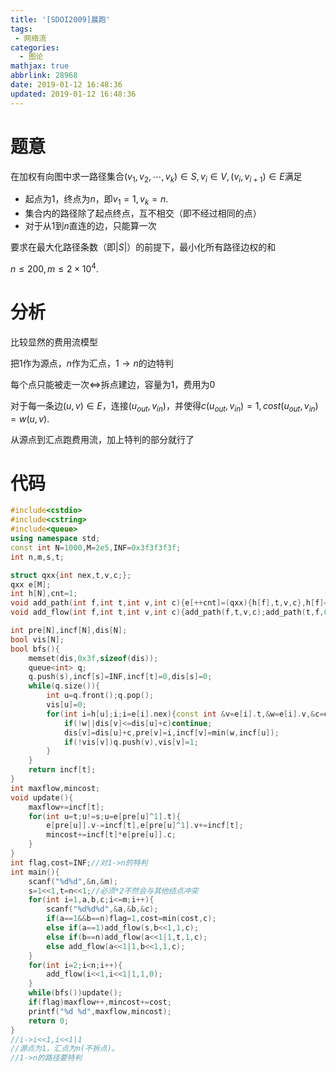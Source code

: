 ```yaml
---
title: '[SDOI2009]晨跑'
tags:
 - 网络流
categories:
  - 图论
mathjax: true
abbrlink: 28968
date: 2019-01-12 16:48:36
updated: 2019-01-12 16:48:36
---
```


# 题意

在加权有向图中求一路径集合$(v_1,v_2,\cdots,v_k)\in S,v_i\in V,(v_i,v_{i+1})\in E$满足

- 起点为$1$，终点为$n$，即$v_1=1,v_k=n$.
- 集合内的路径除了起点终点，互不相交（即不经过相同的点）
- 对于从$1$到$n$直连的边，只能算一次

要求在最大化路径条数（即$|S|$）的前提下，最小化所有路径边权的和

$n\leq 200,m\leq 2\times 10^4$.

<!--more-->

# 分析

比较显然的费用流模型

把$1$作为源点，$n$作为汇点，$1\rightarrow n$的边特判

每个点只能被走一次$\Leftrightarrow$拆点建边，容量为1，费用为0

对于每一条边$(u,v)\in E$，连接$(u_{out},v_{in})$，并使得$c(u_{out},v_{in})=1,cost(u_{out},v_{in})=w(u,v)$.

从源点到汇点跑费用流，加上特判的部分就行了

# 代码

```cpp
#include<cstdio>
#include<cstring>
#include<queue>
using namespace std;
const int N=1000,M=2e5,INF=0x3f3f3f3f;
int n,m,s,t;

struct qxx{int nex,t,v,c;};
qxx e[M];
int h[N],cnt=1;
void add_path(int f,int t,int v,int c){e[++cnt]=(qxx){h[f],t,v,c},h[f]=cnt;}
void add_flow(int f,int t,int v,int c){add_path(f,t,v,c);add_path(t,f,0,-c);}

int pre[N],incf[N],dis[N];
bool vis[N];
bool bfs(){
	memset(dis,0x3f,sizeof(dis));
	queue<int> q;
	q.push(s),incf[s]=INF,incf[t]=0,dis[s]=0;
	while(q.size()){
		int u=q.front();q.pop();
		vis[u]=0;
		for(int i=h[u];i;i=e[i].nex){const int &v=e[i].t,&w=e[i].v,&c=e[i].c;
			if(!w||dis[v]<=dis[u]+c)continue;
			dis[v]=dis[u]+c,pre[v]=i,incf[v]=min(w,incf[u]);
			if(!vis[v])q.push(v),vis[v]=1;
		}
	}
	return incf[t];
}
int maxflow,mincost;
void update(){
	maxflow+=incf[t];
	for(int u=t;u!=s;u=e[pre[u]^1].t){
		e[pre[u]].v-=incf[t],e[pre[u]^1].v+=incf[t];
		mincost+=incf[t]*e[pre[u]].c;
	}
}
int flag,cost=INF;//对1->n的特判
int main(){
	scanf("%d%d",&n,&m);
	s=1<<1,t=n<<1;//必须*2不然会与其他结点冲突
	for(int i=1,a,b,c;i<=m;i++){
		scanf("%d%d%d",&a,&b,&c);
		if(a==1&&b==n)flag=1,cost=min(cost,c);
		else if(a==1)add_flow(s,b<<1,1,c);
		else if(b==n)add_flow(a<<1|1,t,1,c);
		else add_flow(a<<1|1,b<<1,1,c);
	}
	for(int i=2;i<n;i++){
		add_flow(i<<1,i<<1|1,1,0);
	}
	while(bfs())update();
	if(flag)maxflow++,mincost+=cost;
	printf("%d %d",maxflow,mincost);
	return 0;
}
//i->i<<1,i<<1|1
//源点为1，汇点为n(不拆点)。
//1->n的路径要特判
```

